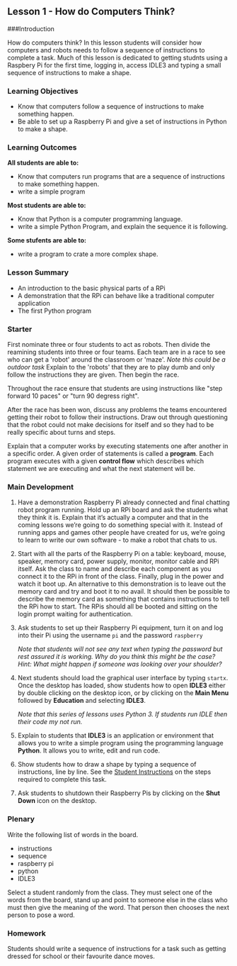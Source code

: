 ## Lesson 1 - How do Computers Think? 

###Introduction

How do computers think? In this lesson students will consider how computers and robots needs to follow a sequence of instructions to complete a task. Much of this lesson is dedicated to getting studnts using a Raspbery Pi for the first time, logging in, access IDLE3 and typing a small sequence of instructions to make a shape.

### Learning Objectives

- Know that computers follow a sequence of instructions to make something happen.
- Be able to set up a Raspberry Pi and give a set of instructions in Python to make a shape.


### Learning Outcomes

**All students are able to:**

- Know that computers run programs that are a sequence of instructions to make something happen. 
- write a simple program 

**Most students are able to:**

- Know that Python is a computer programming language.  
- write a simple Python Program, and explain the sequence it is following.

**Some stufents are able to:**

- write a program to crate a more complex shape.


### Lesson Summary

- An introduction to the basic physical parts of a RPi
- A demonstration that the RPi can behave like a traditional computer application
- The first Python program

### Starter

First nominate three or four students to act as robots. Then divide the reamining students into three or four teams. Each team are in a race to see who can get a 'robot' around the classroom or 'maze'. *Note this could be a outdoor task* Explain to the 'robots' that they are to play dumb and only follow the instructions they are given. Then begin the race.

Throughout the race ensure that students are using instructions like "step forward 10 paces" or "turn 90 degress right".

After the race has been won, discuss any problems the teams encountered getting their robot to  follow their instructions. Draw out through questioning that the robot could not make decisions for itself and so they had to be really specific about turns and steps.

Explain that a computer works by executing statements one after another in a specific order. A given order of statements is called a **program**. Each program executes with a given **control flow** which describes which statement we are executing and what the next statement will be.

### Main Development

1. Have a demonstration Raspberry Pi already connected and final chatting robot program running. Hold up an RPi board and ask the students what they think it is. Explain that it’s actually a computer and that in the coming lessons we’re going to do something special with it. Instead of running apps and games other people have created for us, we’re going to learn to write our own software - to make a robot that chats to us.

2. Start with all the parts of the Raspberry Pi on a table: keyboard, mouse, speaker, memory card, power supply, monitor, monitor cable and RPi itself. Ask the class to name and describe each component as you connect it to the RPi in front of the class. Finally, plug in the power and watch it boot up. An alternative to this demonstration is to leave out the memory card and try and boot it to no avail. It should then be possible to describe the memory card as something that contains instructions to tell the RPi how to start. The RPis should all be booted and sitting on the login prompt waiting for authentication.

2. Ask students to set up their Raspberry Pi equipment, turn it on and log into their Pi using the username `pi` and the password `raspberry`

	*Note that students will not see any text when typing the password but rest assured it is working. Why do you think this might be the case? Hint: What might happen if someone was looking over your shoulder?*
	
3. Next students should load the graphical user interface by typing `startx`. Once the desktop has loaded, show students how to open **IDLE3** either by double clicking on the desktop icon, or by clicking on the **Main Menu** followed by **Education** and selecting **IDLE3**.
	
	*Note that this series of lessons uses Python 3. If students run IDLE then their code my not run.*

4. Explain to students that **IDLE3** is an application or environment that allows you to write a simple program using the programming language **Python**. It allows you to write, edit and run code. 

5. Show students how to draw a shape by typing a sequence of instructions, line by line. See the [Student Instructions](https://github.com/raspberrypilearning/turing-test-lessons/blob/master/Lesson-1/student-instructions-1.md) on the steps required to complete this task.

6. Ask students to shutdown their Raspberry Pis by clicking on the **Shut Down** icon on the desktop. 

### Plenary

Write the following list of words in the board. 
- instructions
- sequence
- raspberry pi
- python
- IDLE3

Select a student randomly from the class. They must select one of the words from the board, stand up and point to someone else in the class who must then give the meaning of the word. That person then chooses the next person to pose a word.

### Homework

Students should write a sequence of instructions for a task such as getting dressed for school or their favourite dance moves.

